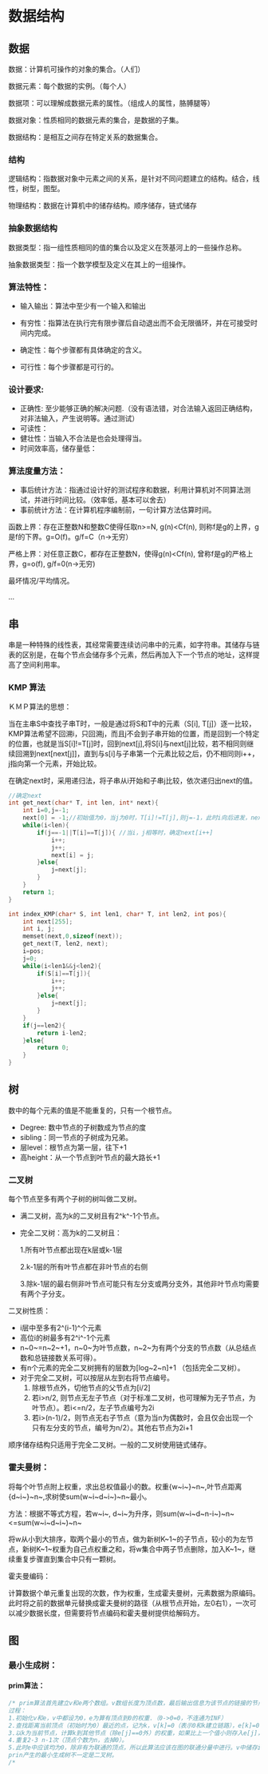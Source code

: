 # 数据结构

## 数据

数据：计算机可操作的对象的集合。（人们）

数据元素：每个数据的实例。（每个人）

数据项：可以理解成数据元素的属性。（组成人的属性，胳膊腿等）

数据对象：性质相同的数据元素的集合，是数据的子集。

数据结构：是相互之间存在特定关系的数据集合。

### 结构

逻辑结构：指数据对象中元素之间的关系，是针对不同问题建立的结构。结合，线性，树型，图型。

物理结构：数据在计算机中的储存结构。顺序储存，链式储存

### 抽象数据结构

数据类型：指一组性质相同的值的集合以及定义在茨基河上的一些操作总称。

抽象数据类型：指一个数学模型及定义在其上的一组操作。

### 算法特性：

* 输入输出：算法中至少有一个输入和输出

* 有穷性：指算法在执行完有限步骤后自动退出而不会无限循环，并在可接受时间内完成。

* 确定性：每个步骤都有具体确定的含义。

* 可行性：每个步骤都是可行的。

### 设计要求:

* 正确性: 至少能够正确的解决问题.（没有语法错，对合法输入返回正确结构，对非法输入，产生说明等。通过测试）
* 可读性：
* 健壮性：当输入不合法是也会处理得当。
* 时间效率高，储存量低：

### 算法度量方法：

* 事后统计方法：指通过设计好的测试程序和数据，利用计算机对不同算法测试，并进行时间比较。（效率低，基本可以舍去）
* 事前统计方法：在计算机程序编制前，一句计算方法估算时间。

函数上界：存在正整数N和整数C使得任取n>=N, g(n)<Cf(n), 则称f是g的上界，g是f的下界。g=O(f)。g/f=C（n->无穷）

严格上界：对任意正数C，都存在正整数N，使得g(n)<Cf(n), 曾称f是g的严格上界，g=o(f), g/f=0(n->无穷)

最坏情况/平均情况。

...



## 串

串是一种特殊的线性表，其经常需要连续访问串中的元素，如字符串。其储存与链表的区别是，在每个节点会储存多个元素，然后再加入下一个节点的地址，这样提高了空间利用率。

### KMP 算法

ＫＭＰ算法的思想：

当在主串S中查找子串T时，一般是通过将S和T中的元素（S[i], T[j]）逐一比较，KMP算法希望不回溯i，只回溯j，而且j不会到子串开始的位置，而是回到一个特定的位置，也就是当S[i]!=T[j]时，回到next[j],将S[i]与next[j]比较，若不相同则继续回溯到next[next[j]]，直到与s[i]与子串第一个元素比较之后，仍不相同则i++，j指向第一个元素，开始比较。

在确定next时，采用递归法，将子串从i开始和子串j比较，依次递归出next的值。

```c
//确定next
int get_next(char* T, int len, int* next){
    int i=0,j=-1;
    next[0] = -1;//初始值为0，当j为0时，T[i]!=T[j],则j=-1，此时i向后进发，next[i++]=0
    while(i<len){
        if(j==-1||T[i]==T[j]){ //当i，j相等时，确定next[i++]
            i++;
            j++;
            next[i] = j;
        }else{
            j=next[j];
        }
    }
    return 1;
}

int index_KMP(char* S, int len1, char* T, int len2, int pos){
    int next[255];
    int i, j;
    memset(next,0,sizeof(next));
    get_next(T, len2, next);
    i=pos;
    j=0;
    while(i<len1&&j<len2){
        if(S[i]==T[j]){
            i++;
            j++;
        }else{
            j=next[j];
        }
    }
    if(j==len2){
        return i-len2;
    }else{
        return 0;
    }
}
```

## 树
数中的每个元素的值是不能重复的，只有一个根节点。

* Degree: 数中节点的子树数成为节点的度
* sibling：同一节点的子树成为兄弟。
* 层level：根节点为第一层，往下+1
* 高height：从一个节点到叶节点的最大路长+1

### 二叉树

每个节点至多有两个子树的树叫做二叉树。

* 满二叉树，高为k的二叉树且有2^k^-1个节点。

* 完全二叉树：高为k的二叉树且：

  1.所有叶节点都出现在k层或k-1层

  2.k-1层的所有叶节点都在非叶节点的右侧

  3.除k-1层的最右侧非叶节点可能只有左分支或两分支外，其他非叶节点均需要有两个子分支。

二叉树性质：

* i层中至多有2^(i-1)^个元素
* 高位i的树最多有2^i^-1个元素
* n~0~=n~2~+1，n~0~为叶节点数，n~2~为有两个分支的节点数（从总结点数和总链接数关系可得）。
* 有n个元素的完全二叉树拥有的层数为[log~2~n]+1 （包括完全二叉树）。
* 对于完全二叉树，可以按层从左到右将节点编号。
  1. 除根节点外，切他节点的父节点为[i/2]
  2. 若i>n/2, 则节点无左子节点（对于标准二叉树，也可理解为无子节点，为叶节点）。若i<=n/2，左子节点编号为2i
  3. 若i>(n-1)/2，则节点无右子节点（意为当n为偶数时，会且仅会出现一个只有左分支的节点，编号为n/2）。其他右节点为2i+1

顺序储存结构只适用于完全二叉树。一般的二叉树使用链式储存。

### 霍夫曼树：

将每个叶节点附上权重，求出总权值最小的数。权重{w~i~}~n~,叶节点距离{d~i~}~n~,求树使sum(w~i~d~i~)~n~最小。

方法：根据不等式方程，若w~i~, d~i~为升序，则sum(w~i~d~n-i~)~n~<=sum(w~i~d~i~)~n~

将w从小到大排序，取两个最小的节点，做为新树K~1~的子节点，较小的为左节点，新树K~1~权重为自己点权重之和，将w集合中两子节点删除，加入K~1~，继续重复步骤直到集合中只有一颗树。

霍夫曼编码：

计算数据个单元重复出现的次数，作为权重，生成霍夫曼树，元素数据为原编码。此时将之前的数据单元替换成霍夫曼树的路径（从根节点开始，左0右1），一次可以减少数据长度，但需要将节点编码和霍夫曼树提供给解码方。



## 图

### 最小生成树：

#### prim算法：

```c
/* prim算法首先建立v和e两个数组。v数组长度为顶点数，最后输出信息为该节点的链接的节点。e为储存的信息为已经遍历过的节点中，到第i个节点距离最小的节点号。最小生成树有n个节点和n-1条边。
过程：
1.初始化v和e，v中都设为0，e为算有顶点到0的权重.（0->0=0，不连通为INF）
2.查找距离当前顶点（初始时为0）最近的点，记为k，v[k]=0（表示0和k建立链路），e[k]=0（表示k已加入树中，下面将不再对k查找）
3.以k为当前节点，计算k到其他节点（除e[j]==0外）的权重，如果比上一个值小则存入e[j]，v[j]=k。（这样e中保留的是对顶点j的最下权重，v[j]则是对应的顶点）
4.重复2-3 n-1次（顶点个数为n，去掉0）。
5.此时e中应该均为0，除非有为联通的顶点，所以此算法应该在图的联通分量中进行。v中储存i顶点对应的联通顶点值。
prin产生的最小生成树不一定是二叉树。
/*
```

